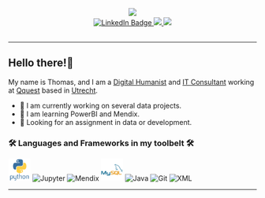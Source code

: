 <div id="header" align="center">
<img src="https://media.giphy.com/media/6ib6KPmkeAjDTxMxij/giphy.gif" width="120px"/>
</div>

<div id="header" align="center">
  <div id="badges">
    <a href="https://www.linkedin.com/in/thomashoekstra2310/">
      <img src="https://img.shields.io/badge/LinkedIn-0077B5?style=for-the-badge&logo=linkedin&logoColor=white" alt="LinkedIn Badge"/>
    </a>
    <a href="mailto:<t.hoekstra@qquest.com>?subject=Came%20from%20Github"><img src="https://img.shields.io/badge/Work_Email-%23D14836.svg?&style=for-the-badge&logo=gmail&logoColor=white" /> 
    <a href="mailto:<tthomas2310@hotmail.com>?subject=Came%20from%20Github"><img src="https://img.shields.io/badge/Personal_Email-07C160?&style=for-the-badge&logo=gmail&logoColor=white" /> 
    </a>
    <div>
      <img src="https://komarev.com/ghpvc/?username=Rohrym&style=flat-square&color=blue" alt=""/>
    </div>
  </div>
</div>

---

## Hello there!👋

My name is Thomas, and I am a [Digital Humanist](https://en.wikipedia.org/wiki/Digital_humanities) and [IT Consultant](https://en.wikipedia.org/wiki/Information_technology_consulting) working at [Qquest](https://www.qquest.nl/) based in [Utrecht](https://goo.gl/maps/vJTkQjFCtSZA9ZSN6). 

- 💼 I am currently working on several data projects.
- 🌱 I am learning PowerBI and Mendix.
- 🚀 Looking for an assignment in data or development.

### 🛠️ Languages and Frameworks in my toolbelt 🛠️

<p align="left">
<img src="https://raw.githubusercontent.com/devicons/devicon/master/icons/python/python-original-wordmark.svg" title = "Python" alt="python" width="45" height="45" />  
<img src="https://cdn.jsdelivr.net/gh/devicons/devicon/icons/jupyter/jupyter-original-wordmark.svg" title="Jupyter" alt="Jupyter" width="45" height="45"/>
<img src="https://www.emerce.nl/content/uploads/2021/04/Mendix.png" titler="Mendix" alt="Mendix" width="45" height="45"/>
<img src="https://raw.githubusercontent.com/devicons/devicon/master/icons/mysql/mysql-original-wordmark.svg" title="MySQL" alt="MySQL" width="45" height="45" />
<img src="https://cdn.worldvectorlogo.com/logos/java.svg" title="Java" alt="Java" width="45" height="45"/>
<img src="https://upload.wikimedia.org/wikipedia/commons/thumb/3/3f/Git_icon.svg/1024px-Git_icon.svg.png?20220905010122" title="Git" alt="Git" width="45" height="45"/>
<img src="https://pbs.twimg.com/profile_images/1329374687554646018/Fn5__gbH_400x400.png" title="oXygen" alt="XML" width="45" height="45"/>
</p>

---


